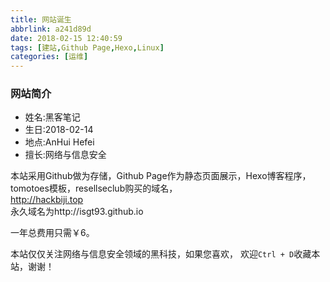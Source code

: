 ```yaml
---
title: 网站诞生
abbrlink: a241d89d
date: 2018-02-15 12:40:59
tags: [建站,Github Page,Hexo,Linux]
categories: [运维]
---
```


### 网站简介
- 姓名:黑客笔记
- 生日:2018-02-14
- 地点:AnHui Hefei
- 擅长:网络与信息安全

本站采用Github做为存储，Github Page作为静态页面展示，Hexo博客程序，
tomotoes模板，resellseclub购买的域名，  
http://hackbiji.top  
永久域名为http://isgt93.github.io  
  
一年总费用只需￥6。  
  
  
本站仅仅关注网络与信息安全领域的黑科技，如果您喜欢，
欢迎`Ctrl + D`收藏本站，谢谢！  


